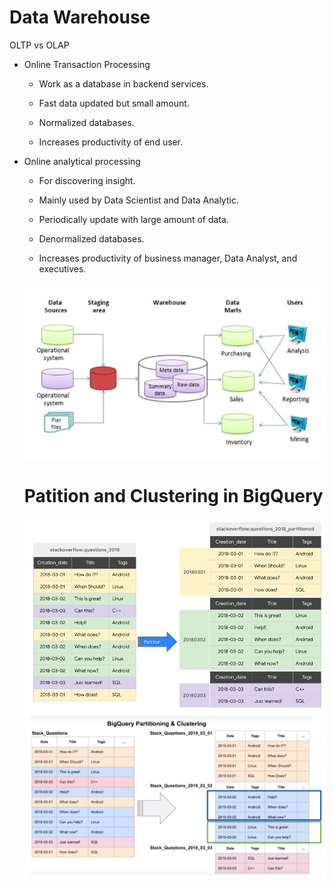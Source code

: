 # Data Warehouse
OLTP vs OLAP
* Online Transaction Processing
  
  - Work as a database in backend services.
  
  - Fast data updated but small amount.
  
  - Normalized databases.
  
  - Increases productivity of end user.
  
* Online analytical processing
  
  - For discovering insight.
  
  - Mainly used by Data Scientist and Data Analytic.
  
  - Periodically update with large amount of data.
  
  - Denormalized databases.
  
  - Increases productivity of business manager, Data Analyst, and executives.

  <img src="DW.PNG" />

  # Patition and Clustering in BigQuery

  <img src="partition.PNG" />

  <img src="Cluster.PNG" />
